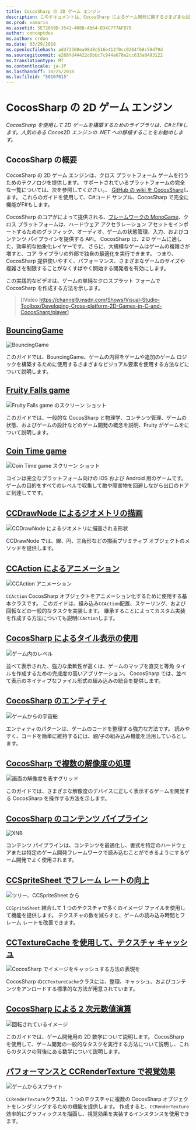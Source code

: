 ```yaml
---
title: CocosSharp の 2D ゲーム エンジン
description: このドキュメントは、CocosSharp によるゲーム開発に関するさまざまな記事にリンクしています。 リンクされたコンテンツでは、サンプル アプリ、描画、アニメーション、および詳細について説明します。
ms.prod: xamarin
ms.assetid: 5E72869D-3541-408B-AB64-D34C777AFB79
author: conceptdev
ms.author: crdun
ms.date: 03/29/2018
ms.openlocfilehash: add73360ea98d8c516e413f0cc0264f68c58d79d
ms.sourcegitcommit: e268fd44422d0bbc7c944a678e2cc633a0493122
ms.translationtype: MT
ms.contentlocale: ja-JP
ms.lasthandoff: 10/25/2018
ms.locfileid: "50107015"
---
```

# <a name="cocossharp-2d-game-engine"></a>CocosSharp の 2D ゲーム エンジン

_CocosSharp を使用して 2D ゲームを構築するためのライブラリは、C#とF#します。人気のある Cocos2D エンジンの .NET への移植することをお勧めします。_

## <a name="introduction-to-cocossharp"></a>CocosSharp の概要

CocosSharp の 2D ゲーム エンジンは、クロス プラットフォーム ゲームを行うためのテクノロジを提供します。 サポートされているプラットフォームの完全な一覧については、次を参照してください。、 [GitHub の wiki を CocosSharp](https://github.com/mono/CocosSharp/wiki)します。
これらのガイドを使用して、C#コード サンプル、CocosSharp で完全に機能がF#もします。

CocosSharp のコアがによって提供される、[フレームワークの MonoGame](http://www.monogame.net/)、クロス プラットフォームは、ハードウェア アクセラレーション アセットをインポートするためのグラフィック、オーディオ、ゲームの状態管理、入力、およびコンテンツ パイプラインを提供する API。
CocosSharp は、2 D ゲームに適した、効率的な抽象化レイヤーです。
さらに、大規模なゲームはゲームの複雑さが増すと、コア ライブラリの外部で独自の最適化を実行できます。 つまり、CocosSharp 提供使いやすく、パフォーマンス、さまざまなゲームのサイズや複雑さを制限することがなくすばやく開始する開発者を有効にします。

この実践的なビデオは、ゲームの単純なクロスプラット フォームで CocosSharp を作成する方法を示します。

> [!Video https://channel9.msdn.com/Shows/Visual-Studio-Toolbox/Developing-Cross-platform-2D-Games-in-C-and-CocosSharp/player]

## <a name="bouncinggamegraphics-gamescocossharpbouncing-gamemd"></a>[BouncingGame](~/graphics-games/cocossharp/bouncing-game.md)

![BouncingGame](images/bouncing-game.png "BouncingGame")

このガイドでは、BouncingGame、ゲームの内容をゲームや追加のゲーム ロジックを構築するために使用するさまざまなビジュアル要素を使用する方法などについて説明します。

## <a name="fruity-falls-gamegraphics-gamescocossharpfruity-fallsmd"></a>[Fruity Falls game](~/graphics-games/cocossharp/fruity-falls.md)

![Fruity Falls game のスクリーン ショット](images/fruity-falls.png "Fruity Falls game のスクリーン ショット")

このガイドでは、一般的な CocosSharp と物理学、コンテンツ管理、ゲームの状態、およびゲームの設計などのゲーム開発の概念を説明、Fruity がゲームをについて説明します。  

## <a name="coin-time-gamegraphics-gamescocossharpcointimemd"></a>[Coin Time game](~/graphics-games/cocossharp/cointime.md)

![Coin Time game スクリーン ショット](images/cointime.png "コインにゲームのスクリーン ショット")

コインは完全なプラットフォーム向けの iOS および Android 用のゲームです。 ゲームの目的をすべてのレベルで収集して敵や障害物を回避しながら出口のドアに到達してです。

## <a name="drawing-geometry-with-ccdrawnodegraphics-gamescocossharpccdrawnodemd"></a>[CCDrawNode によるジオメトリの描画](~/graphics-games/cocossharp/ccdrawnode.md)

![CCDrawNode によるジオメトリに描画される形状](images/ccdrawnode.png "CCDrawNode によるジオメトリに描画される図形")

CCDrawNode では、線、円、三角形などの描画プリミティブ オブジェクトのメソッドを提供します。

## <a name="animating-with-ccactiongraphics-gamescocossharpccactionmd"></a>[CCAction によるアニメーション](~/graphics-games/cocossharp/ccaction.md)

![CCAction アニメーション](images/ccaction.png "A CCAction アニメーション")

`CCAction` CocosSharp オブジェクトをアニメーション化するために使用する基本クラスです。 このガイドは、組み込み`CCAction`配置、スケーリング、および回転などの一般的なタスクを実装します。 継承することによってカスタム実装を作成する方法についても説明`CCAction`します。

## <a name="using-tiled-with-cocossharpgraphics-gamescocossharptiledmd"></a>[CocosSharp によるタイル表示の使用](~/graphics-games/cocossharp/tiled.md)

![ゲーム内のレベル](images/tiled.png "ゲーム内のレベル")

並べて表示された、強力な柔軟性が高くは、ゲームのマップを直交と等角 タイルを作成するための完成度の高いアプリケーション。 CocosSharp では、並べて表示のネイティブなファイル形式の組み込みの統合を提供します。

## <a name="entities-in-cocossharpgraphics-gamescocossharpentitiesmd"></a>[CocosSharp のエンティティ](~/graphics-games/cocossharp/entities.md)

![ゲームからの宇宙船](images/entities.png "ゲームからの宇宙船")

エンティティのパターンは、ゲームのコードを整理する強力な方法です。 読みやすく、コードを簡単に維持するには、親/子の組み込み機能を活用しているとします。

## <a name="handling-multiple-resolutions-in-cocossharpgraphics-gamescocossharpresolutionsmd"></a>[CocosSharp で複数の解像度の処理](~/graphics-games/cocossharp/resolutions.md)

![画面の解像度を表すグリッド](images/resolutions.png "画面の解像度を表すグリッド")

このガイドでは、さまざまな解像度のデバイスに正しく表示するゲームを開発する CocosSharp を操作する方法を示します。

## <a name="cocossharp-content-pipelinegraphics-gamescocossharpcontent-pipelineindexmd"></a>[CocosSharp のコンテンツ パイプライン](~/graphics-games/cocossharp/content-pipeline/index.md)

![XNB](images/content-pipeline.png "XNB")

コンテンツ パイプラインは、コンテンツを最適化し、書式を特定のハードウェアまたは特定のゲーム開発フレームワークで読み込むことができるようにするゲーム開発でよく使用されます。

## <a name="improving-frame-rate-with-ccspritesheetgraphics-gamescocossharpccspritesheetmd"></a>[CCSpriteSheet でフレーム レートの向上](~/graphics-games/cocossharp/ccspritesheet.md)

![ツリー、CCSpriteSheet から](images/ccspritesheet.png "CCSpriteSheet からツリー")

`CCSpriteSheet` 結合して 1 つのテクスチャで多くのイメージ ファイルを使用して機能を提供します。 テクスチャの数を減らすと、ゲームの読み込み時間とフレーム レートを改善できます。

## <a name="texture-caching-using-cctexturecachegraphics-gamescocossharptexture-cachemd"></a>[CCTextureCache を使用して、テクスチャ キャッシュ](~/graphics-games/cocossharp/texture-cache.md)

![CocosSharp でイメージをキャッシュする方法の表現を](images/texture-cache.png "CocosSharp でイメージをキャッシュする方法の表現")

CocosSharp の`CCTextureCache`クラスには、整理、キャッシュ、およびコンテンツをアンロードする標準的な方法が用意されています。 

## <a name="2d-math-with-cocossharpgraphics-gamescocossharpmathmd"></a>[CocosSharp による 2 次元数値演算](~/graphics-games/cocossharp/math.md)

![回転されているイメージ](images/math.png "回転されているイメージ")

このガイドでは、ゲーム開発用の 2D 数学について説明します。 CocosSharp を使用して、ゲーム開発の一般的なタスクを実行する方法について説明し、これらのタスクの背後にある数学について説明します。

## <a name="performance-and-visual-effects-with-ccrendertexturegraphics-gamescocossharpccrendertexturemd"></a>[パフォーマンスと CCRenderTexture で視覚効果](~/graphics-games/cocossharp/ccrendertexture.md)

![ゲームからスプライト](images/ccrendertexture.png "ゲームからのスプライト")

`CCRenderTexture`クラスは、1 つのテクスチャに複数の CocosSharp オブジェクトをレンダリングするための機能を提供します。 作成すると、`CCRenderTexture`効率的にグラフィックスを描画し、視覚効果を実装するインスタンスを使用できます。
